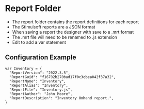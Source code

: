 # Report Folder
- The report folder contains the report definitions for each report
- The Stimulsoft reports are a JSON format
- When saving a report the designer with save to a .mrt format
- The .mrt file will need to be renamed to .js extension
- Edit to add a var statement

## Configuration Example
```
var Inventory = {
  "ReportVersion": "2022.3.5",
  "ReportGuid": "f16702b270bad17f0c3cbea042f37a32",
  "ReportName": "Inventory",
  "ReportAlias": "Inventory",
  "ReportFile": "Inventory.js",
  "ReportAuthor": "John Moore",
  "ReportDescription": "Inventory Onhand report.",
}
```